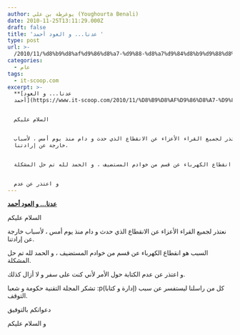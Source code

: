 ```yaml
---
author: يوغرطة بن علي (Youghourta Benali)
date: 2010-11-25T13:11:29.000Z
draft: false
title: 'عدنا... و العود أحمد '
type: post
url: >-
  /2010/11/%d8%b9%d8%af%d9%86%d8%a7-%d9%88-%d8%a7%d9%84%d8%b9%d9%88%d8%af-%d8%a3%d8%ad%d9%85%d8%af/
categories:
  - عام
tags:
  - it-scoop.com
excerpt: >-
  **[عدنا... و العود
  أحمد](https://www.it-scoop.com/2010/11/%D8%B9%D8%AF%D9%86%D8%A7-%D9%88-%D8%A7%D9%84%D8%B9%D9%88%D8%AF-%D8%A3%D8%AD%D9%85%D8%AF)**


  السلام عليكم


  نعتذر لجميع القراء الأعزاء عن الانقطاع الذي حدث و دام منذ يوم أمس ، لأسباب
  خارجة عن إرادتنا.


  السبب هو انقطاع الكهرباء عن قسم من خوادم المستضيف ، و الحمد لله تم حل المشكلة.


  و اعتذر عن عدم
---
```

**[عدنا... و العود أحمد](https://www.it-scoop.com/2010/11/%D8%B9%D8%AF%D9%86%D8%A7-%D9%88-%D8%A7%D9%84%D8%B9%D9%88%D8%AF-%D8%A3%D8%AD%D9%85%D8%AF)**

السلام عليكم

نعتذر لجميع القراء الأعزاء عن الانقطاع الذي حدث و دام منذ يوم أمس ، لأسباب خارجة عن إرادتنا.

السبب هو انقطاع الكهرباء عن قسم من خوادم المستضيف ، و الحمد لله تم حل المشكلة.

و اعتذر عن عدم الكتابة حول الأمر لأني كنت على سفر و لا أزال كذلك.

تشكر المجلة التقنية حكومة و شعبا :p(إدارة و كتابا) كل من راسلنا ليستفسر عن سبب التوقف.

دعواتكم بالتوفيق

و السلام عليكم
